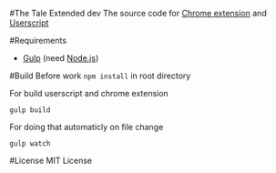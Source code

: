 #The Tale Extended dev
The source code for [Chrome extension](https://chrome.google.com/webstore/detail/the-tale-extended/hafakbhcckdligdjpghlofaplaajpaje?gl=001) and [Userscript](http://userscripts.org:8080/scripts/show/487553)


#Requirements
* [Gulp](https://github.com/gulpjs/gulp/blob/master/docs/getting-started.md) (need [Node.js](http://nodejs.org/))



#Build
Before work `npm install` in root directory



For build userscript and chrome extension
```
gulp build
```

For doing that automaticly on file change
```
gulp watch
```



#License
MIT License